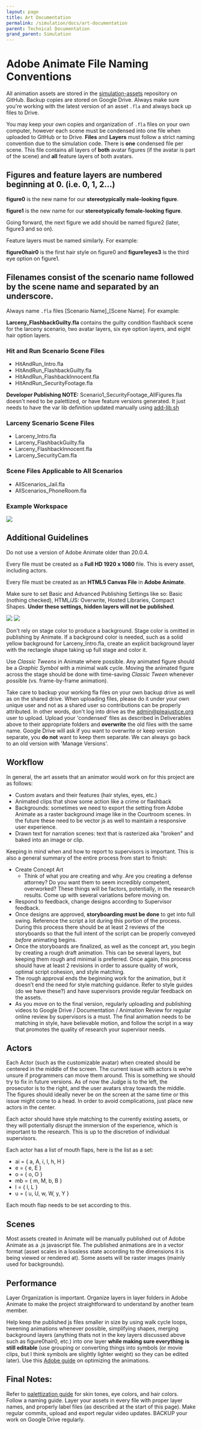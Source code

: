 ```yaml
---
layout: page
title: Art Documentation
permalink: /simulation/docs/art-documentation
parent: Technical Documentation
grand_parent: Simulation
---
```

# Adobe Animate File Naming Conventions

All animation assets are stored in the [simulation-assets](https://github.com/Plea-Justice/simulation-assets) repository on GitHub. Backup copies are stored on Google Drive. Always make sure you're working with the latest version of an asset `.fla` and always back up files to Drive.

You may keep your own copies and organization of `.fla` files on your own computer, however each scene must be condensed into one file when uploaded to GitHub or to Drive. **Files** and **Layers** must follow a strict naming convention due to the simulation code. There is **one** condensed file per scene. This file contains all layers of **both** avatar figures (if the avatar is part of the scene) and **all** feature layers of both avatars.

## Figures and feature layers are numbered beginning at 0. (i.e. 0, 1, 2...)

**figure0** is the new name for our **stereotypically male-looking figure**.

**figure1** is the new name for our **stereotypically female-looking figure**.

Going forward, the next figure we add should be named figure2 (later, figure3 and so on).

Feature layers must be named similarly. For example:

**figure0hair0** is the first hair style on figure0 and **figure1eyes3** is the third eye option on figure1.


## Filenames consist of the scenario name followed by the scene name and separated by an underscore.
Always name `.fla` files [Scenario Name]\_[Scene Name]. For example:

**Larceny_FlashbackGuilty.fla** contains the guilty condition flashback scene for the larceny scenario, two avatar layers, six eye option layers, and eight hair option layers. 


### Hit and Run Scenario Scene Files

* HitAndRun\_Intro.fla
* HitAndRun\_FlashbackGuilty.fla
* HitAndRun\_FlashbackInnocent.fla
* HitAndRun\_SecurityFootage.fla

**Developer Publishing NOTE:** Scenario1_SecurityFootage_AllFigures.fla doesn't need to be palettized, or have feature versions generated. It just needs to have the var lib definition updated manually using [add-lib.sh](https://github.com/Plea-Justice/pleabargain-simulation/wiki/Palettization%20Guide#add-lib)

### Larceny Scenario Scene Files

* Larceny\_Intro.fla
* Larceny\_FlashbackGuilty.fla
* Larceny\_FlashbackInnocent.fla
* Larceny\_SecurityCam.fla

### Scene Files Applicable to All Scenarios

* AllScenarios\_Jail.fla
* AllScenarios\_PhoneRoom.fla


### Example Workspace

<img src="/img/file_names.png">

## Additional Guidelines

Do not use a version of Adobe Animate older than 20.0.4.

Every file must be created as a **Full HD 1920 x 1080** file. This is every asset, including actors.

Every file must be created as an **HTML5 Canvas File** in **Adobe Animate**.

Make sure to set Basic and Advanced Publishing Settings like so: Basic (nothing checked), HTML/JS: Overwrite, Hosted Libraries, Compact Shapes. **Under these settings, hidden layers will not be published**.

<img src="/img/file_settings1.png">

<img src="/img/file_settings2.png">

Don't rely on stage color to produce a background. Stage color is omitted in publishing by Animate. If a background color is needed, such as a solid yellow background for Larceny_Intro.fla, create an explicit background layer with the rectangle shape taking up full stage and color it.

Use _Classic Tweens_ in Animate where possible. Any animated figure should be a _Graphic Symbol_ with a minimal walk cycle. Moving the animated figure across the stage should be done with time-saving _Classic Tween_ whenever possible (vs. frame-by-frame animation).

Take care to backup your working fla files on your own backup drive as well as on the shared drive. When uploading files, please do it under your own unique user and not as a shared user so contributions can be properly attributed. In other words, don't log into drive as the admin@pleajustice.org user to upload. Upload your 'condensed' files as described in Deliverables above to their appropriate folders and **overwrite** the old files with the same name. Google Drive will ask if you want to overwrite or keep version separate, you **do not** want to keep them separate. We can always go back to an old version with 'Manage Versions'.

## Workflow

In general, the art assets that an animator would work on for this project are as follows:
* Custom avatars and their features (hair styles, eyes, etc.)
* Animated clips that show some action like a crime or flashback
* Backgrounds: sometimes we need to export the setting from Adobe Animate as a raster background image like in the Courtroom scenes. In the future these need to be vector js as well to maintain a responsive user experience.
* Drawn text for narration scenes: text that is rasterized aka "broken" and baked into an image or clip.

Keeping in mind when and how to report to supervisors is important. This is also a general summary of the entire process from start to finish:

* Create Concept Art
  * Think of what you are creating and why. Are you creating a defense attorney? Do you want them to seem incredibly competent, overworked? These things will be factors, potentially, in the research results. Come up with several variations before moving on.
* Respond to feedback, change designs according to Supervisor feedback.
* Once designs are approved, **storyboarding must be done** to get into full swing. Reference the script a lot during this portion of the process. During this process there should be at least 2 reviews of the storyboards so that the full intent of the script can be properly conveyed *before* animating begins.
* Once the storyboards are finalized, as well as the concept art, you begin by creating a rough draft animation. This can be several layers, but keeping them rough and minimal is preferred. Once again, this process should have at least 2 revisions in order to assure quality of work, optimal script cohesion, and style matching.
* The rough approval ends the beginning work for the animation, but it doesn’t end the need for style matching guidance. Refer to style guides (do we have these?) and have supervisors provide regular feedback on the assets.
* As you move on to the final version, regularly uploading and publishing videos to Google Drive / Documentation / Animation Review for regular online review by supervisors is a must. The final animation needs to be matching in style, have believable motion, and follow the script in a way that promotes the quality of research your supervisor needs.

## Actors

Each Actor (such as the customizable avatar) when created should be centered in the middle of the screen. The current issue with actors is we’re unsure if programmers can move them around. This is something we should try to fix in future versions. As of now the Judge is to the left, the prosecutor is to the right, and the user avatars stray towards the middle. The figures should ideally never be on the screen at the same time or this issue might come to a head. In order to avoid complications, just place new actors in the center.

Each actor should have style matching to the currently existing assets, or they will potentially disrupt the immersion of the experience, which is important to the research. This is up to the discretion of individual supervisors.

Each actor has a list of mouth flaps, here is the list as a set:

* ai = { a, A, i, I, h, H }
* e = { e, E }
* o = { o, O }
* mb = { m, M, b, B }
* l = { l, L }
* u = { u, U, w, W, y, Y }

Each mouth flap needs to be set according to this.

## Scenes

Most assets created in Animate will be manually published out of Adobe Animate as a .js javascript file. The published animations are in a vector format (asset scales in a lossless state according to the dimensions it is being viewed or rendered at). Some assets will be raster images (mainly used for backgrounds).

## Performance

Layer Organization is important. Organize layers in layer folders in Adobe Animate to make the project straightforward to understand by another team member.

Help keep the published js files smaller in size by using walk cycle loops, tweening animations whenever possible, simplifying shapes, merging background layers (anything thats not in the key layers discussed above such as figure0hair0, etc.) into one layer **while making sure everything is still editable** (use grouping or converting things into symbols (or movie clips, but I think symbols are slightly lighter weight) so they can be edited later). Use this [Adobe guide](https://helpx.adobe.com/animate/using/best-practices-optimizing-fla-files.html) on optimizing the animations.


## Final Notes:
Refer to [palettization guide](https://github.com/Plea-Justice/pleabargain-simulation/wiki/Palettization%20Guide) for skin tones, eye colors, and hair colors.
Follow a naming guide.
Layer your assets in every file with proper layer names, and properly label files (as described at the start of this page).
Make regular commits, upload and export regular video updates.
BACKUP your work on Google Drive regularly.
